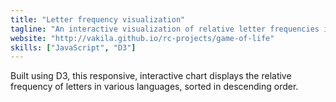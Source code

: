 ```yaml
---
title: "Letter frequency visualization"
tagline: "An interactive visualization of relative letter frequencies in various languages"
website: "http://vakila.github.io/rc-projects/game-of-life"
skills: ["JavaScript", "D3"]
---
```


Built using D3, this responsive, interactive chart displays the relative
frequency of letters in various languages, sorted in descending order.
